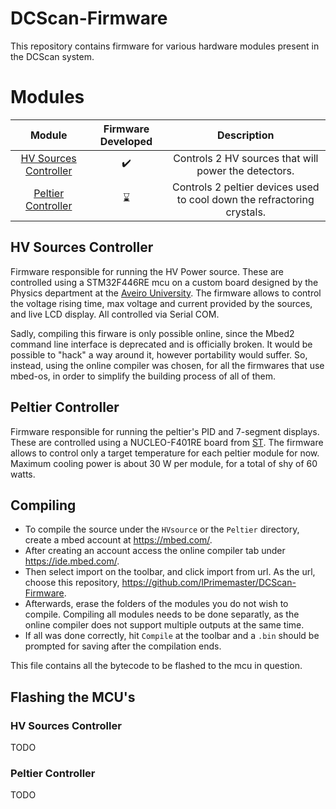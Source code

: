# DCScan-Firmware
This repository contains firmware for various hardware modules present in the DCScan system.

# Modules
| Module | Firmware Developed | Description |
|:-:|:-:|:-:|
| [HV Sources Controller](#HV-Sources-Controller) | :heavy_check_mark: | Controls 2 HV sources that will power the detectors. |
| [Peltier Controller](#Peltier-Controller) | :hourglass: | Controls 2 peltier devices used to cool down the refractoring crystals. |

## HV Sources Controller
Firmware responsible for running the HV Power source. These are controlled using a STM32F446RE mcu on a custom board designed by the Physics department at the [Aveiro University](https://www.ua.pt/pt/fis/). The firmware allows to control the voltage rising time, max voltage and current provided by the sources, and live LCD display. All controlled via Serial COM.

Sadly, compiling this firware is only possible online, since the Mbed2 command line interface is deprecated and is officially broken. It would be possible to "hack" a way around it, however portability would suffer. So, instead, using the online compiler was chosen, for all the firmwares that use mbed-os, in order to simplify the building process of all of them.

## Peltier Controller
Firmware responsible for running the peltier's PID and 7-segment displays. These are controlled using a NUCLEO-F401RE board from [ST](https://st.com). The firmware allows to control only a target temperature for each peltier module for now. Maximum cooling power is about 30 W per module, for a total of shy of 60 watts.

## Compiling
- To compile the source under the `HVsource` or the `Peltier` directory, create a mbed account at https://mbed.com/.
- After creating an account access the online compiler tab under https://ide.mbed.com/.
- Then select import on the toolbar, and click import from url. As the url, choose this repository, https://github.com/lPrimemaster/DCScan-Firmware.
- Afterwards, erase the folders of the modules you do not wish to compile. Compiling all modules needs to be done separatly, as the online compiler does not support multiple outputs at the same time.
- If all was done correctly, hit `Compile` at the toolbar and a `.bin` should be prompted for saving after the compilation ends.


This file contains all the bytecode to be flashed to the mcu in question.

## Flashing the MCU's
### HV Sources Controller
TODO

### Peltier Controller
TODO

